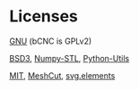 # Licenses
[GNU](LICENSE.md) (bCNC is GPLv2)

[BSD3](LICENSE.BSD3), [Numpy-STL](https://github.com/WoLpH/numpy-stl), [Python-Utils](https://github.com/WoLpH/python-utils)

[MIT](LICENSE.MIT), [MeshCut](https://github.com/julienr/meshcut), [svg.elements](https://github.com/meerk40t/svg.elements)
<!-- [svg.path](https://github.com/regebro/svg.path) -->
